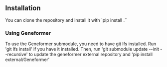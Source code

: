 ## Installation

You can clone the repository and install it with `pip install .``

### Using Geneformer

To use the Geneformer submodule, you need to have git lfs installed. Run 'git lfs install' if you have it installed.
Then, run 'git submodule update --init --recursive' to update the geneformer external repository and 'pip install external/Geneformer'
